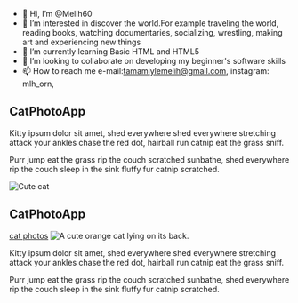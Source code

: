 - 👋 Hi, I’m @Melih60
- 👀 I’m interested in discover the world.For example traveling the world, reading books, watching documentaries, socializing, wrestling, making art and experiencing new things
- 🌱 I’m currently learning Basic HTML and HTML5
- 💞️ I’m looking to collaborate on developing my beginner's software skills
- 📫 How to reach me e-mail:tamamiylemelih@gmail.com, instagram: mlh_orn,

<!---
Melih60/Melih60 is a ✨ special ✨ repository because its `README.md` (this file) appears on your GitHub profile.
You can click the Preview link to take a look at your changes.
--->

<h2>CatPhotoApp</h2>
<main>


  <p>Kitty ipsum dolor sit amet, shed everywhere shed everywhere stretching attack your ankles chase the red dot, hairball run catnip eat the grass sniff.</p>
  <p>Purr jump eat the grass rip the couch scratched sunbathe, shed everywhere rip the couch sleep in the sink fluffy fur catnip scratched.</p>
</main>
<img src="https://cdn.freecodecamp.org/curriculum/cat-photo-app/relaxing-cat.jpg" alt="Cute cat">

<h2>CatPhotoApp</h2>
<main>
<a href="https://www.freecatphotoapp.com">cat photos</a>


  <img src="https://cdn.freecodecamp.org/curriculum/cat-photo-app/relaxing-cat.jpg" alt="A cute orange cat lying on its back.">

  <p>Kitty ipsum dolor sit amet, shed everywhere shed everywhere stretching attack your ankles chase the red dot, hairball run catnip eat the grass sniff.</p>
  <p>Purr jump eat the grass rip the couch scratched sunbathe, shed everywhere rip the couch sleep in the sink fluffy fur catnip scratched.</p>
</main>
